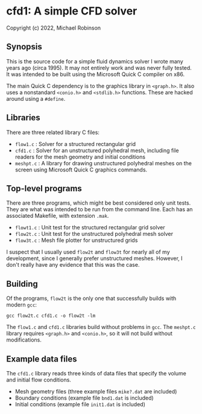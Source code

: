 # cfd1: A simple CFD solver

Copyright (c) 2022, Michael Robinson

## Synopsis

This is the source code for a simple fluid dynamics solver I wrote many years ago (circa 1995).  It may not entirely work and was never fully tested.  It was intended to be built using the Microsoft Quick C compiler on x86.

The main Quick C dependency is to the graphics library in `<graph.h>`.  It also uses a nonstandard `<conio.h>` and `<stdlib.h>` functions.  These are hacked around using a `#define`.

## Libraries

There are three related library C files:

* `flow1.c` : Solver for a structured rectangular grid
* `cfd1.c` : Solver for an unstructured polyhedral mesh, including file readers for the mesh geometry and initial conditions
* `meshpt.c` : A library for drawing unstructured polyhedral meshes on the screen using Microsoft Quick C graphics commands.

## Top-level programs

There are three programs, which might be best considered only unit tests.  They are what was intended to be run from the command line.  Each has an associated Makefile, with extension `.mak`.

* `flowt1.c` : Unit test for the structured rectangular grid solver
* `flow2t.c` : Unit test for the unstructured polyhedral mesh solver
* `flow3t.c` : Mesh file plotter for unstructured grids

I suspect that I usually used `flow2t` and `flow3t` for nearly all of my development, since I generally prefer unstructured meshes.  However, I don't really have any evidence that this was the case.

## Building

Of the programs, `flow2t` is the only one that successfully builds with modern `gcc`:

```
gcc flow2t.c cfd1.c -o flow2t -lm
```

The `flow1.c` and `cfd1.c` libraries build without problems in `gcc`.  The `meshpt.c` library requires `<graph.h>` and `<conio.h>`, so it will not build without modifications.

## Example data files

The `cfd1.c` library reads three kinds of data files that specify the volume and initial flow conditions.

* Mesh geometry files (three example files `mike?.dat` are included)
* Boundary conditions (example file `bnd1.dat` is included)
* Initial conditions (example file `init1.dat` is included)
